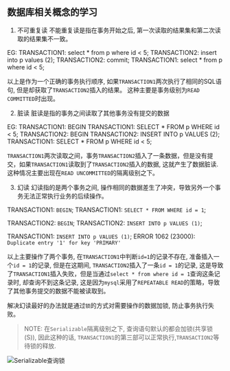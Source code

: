 ## 数据库相关概念的学习

1. 不可重复读
不能重复读是指在事务开始之后, 第一次读取的结果集和第二次读取的结果集不一致。

EG:
TRANSACTION1: select * from p where id < 5;
TRANSACTION2: insert into p values (2);
TRANSACTION2: commit;
TRANSACTION1: select * from p where id < 5;


以上是作为一个正确的事务执行顺序, 如果`TRANSACTION1`两次执行了相同的SQL语句, 但是却获取了`TRANSACTION2`插入的结果。 这种主要是事务级别为`READ COMMITTED`时出现。

2. 脏读
脏读是指的事务之间读取了其他事务没有提交的数据

EG:
TRANSACTION1: BEGIN
TRANSACTION1: SELECT * FROM p WHERE id < 5;
TRANSACTION2: BEGIN
TRANSACTION2: INSERT INTO p VALUES (2);
TRANSACTION1: SELECT * FROM p WHERE id < 5;

`TRANSACTION1`两次读取之间，事务`TRANSACTION2`插入了一条数据，但是没有提交，如果`TRANSACTION1`读取到了`TRANSACTION2`插入的数据, 这就产生了数据脏读. 这种情况主要出现在`READ UNCOMMITTED`的隔离级别之下。

3. 幻读
幻读指的是两个事务之间, 操作相同的数据差生了冲突，导致另外一个事务无法正常执行业务的后续操作。

TRANSACTION1: `BEGIN`;
TRANSACTION1: `SELECT * FROM WHERE id = 1`;

TRANSACTION2: `BEGIN`;
TRANSACTION2: `INSERT INTO p VALUES (1)`;

TRANSACTION1: `INSERT INTO p VALUES (1)`;
ERROR 1062 (23000): `Duplicate entry '1' for key 'PRIMARY'`

以上主要操作了两个事务, 在`TRANSACTION1`中判断`id=1`的记录不存在, 准备插入一个`id = 1`的记录, 但是在这期间, `TRANSACTION2`插入了一条`id = 1`的记录, 这是导致了`TRANSACTION1`插入失败，但是当通过`select * from where id = 1`查询这条记录时, 却查询不到这条记录, 这是因为`mysql`采用了`REPEATABLE READ`的策略，导致了其他事务提交的数据不能被读取到。

解决幻读最好的办法就是通过`锁`的方式对需要操作的数据加锁, 防止事务执行失败。

> NOTE: 在`Serializable`隔离级别之下, 查询语句默认的都会加锁(共享锁(S)), 因此这种的话, `TRANSACTION1`的第三部可以正常执行,`TRANSACTION2`等待锁的释放.

![Serializable查询锁](../img/mysql/SERIZIABLE_SELECT_LOCK.png)
